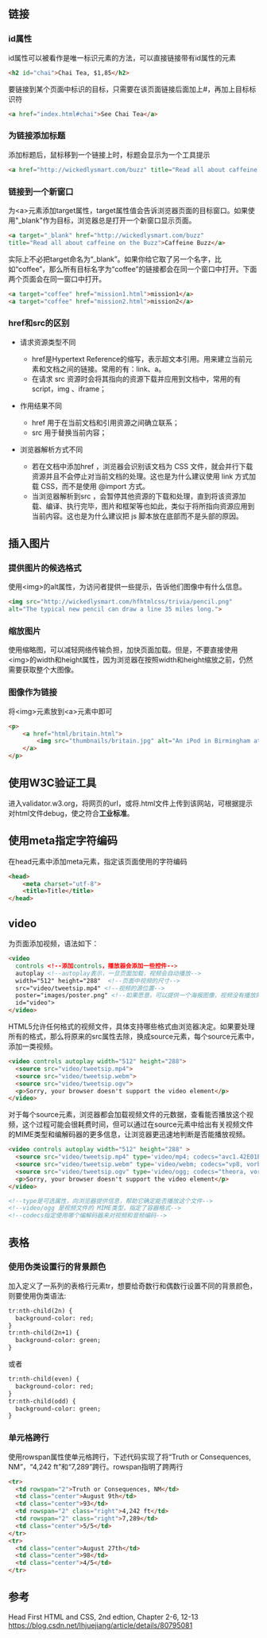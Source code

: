 ## 链接  

### id属性  

id属性可以被看作是唯一标识元素的方法，可以直接链接带有id属性的元素  

```html
<h2 id="chai">Chai Tea, $1,85</h2>
```

要链接到某个页面中标识的目标，只需要在该页面链接后面加上#，再加上目标标识符  

```html
<a href="index.html#chai">See Chai Tea</a>
```

### 为链接添加标题  

添加标题后，鼠标移到一个链接上时，标题会显示为一个工具提示  

```html
<a href="http://wickedlysmart.com/buzz" title="Read all about caffeine on the Buzz">Caffeine Buzz</a>
```

### 链接到一个新窗口  

为\<a\>元素添加target属性，target属性值会告诉浏览器页面的目标窗口。如果使用"_blank"作为目标，浏览器总是打开一个新窗口显示页面。  

```html
<a target="_blank" href="http://wickedlysmart.com/buzz"
title="Read all about caffeine on the Buzz">Caffeine Buzz</a>
```

实际上不必把target命名为“_blank”。如果你给它取了另一个名字，比如“coffee”，那么所有目标名字为“coffee”的链接都会在同一个窗口中打开。下面两个页面会在同一窗口中打开。  

```html
<a target="coffee" href="mission1.html">mission1</a>
<a target="coffee" href="mission2.html">mission2</a>
```

### href和src的区别  

+ 请求资源类型不同
  + href是Hypertext Reference的缩写，表示超文本引用。用来建立当前元素和文档之间的链接。常用的有：link、a。
  + 在请求 src 资源时会将其指向的资源下载并应用到文档中，常用的有script，img 、iframe；

+ 作用结果不同
  + href 用于在当前文档和引用资源之间确立联系；
  + src 用于替换当前内容；

+ 浏览器解析方式不同
  + 若在文档中添加href ，浏览器会识别该文档为 CSS 文件，就会并行下载资源并且不会停止对当前文档的处理。这也是为什么建议使用 link 方式加载 CSS，而不是使用 @import 方式。
  + 当浏览器解析到src ，会暂停其他资源的下载和处理，直到将该资源加载、编译、执行完毕，图片和框架等也如此，类似于将所指向资源应用到当前内容。这也是为什么建议把 js 脚本放在底部而不是头部的原因。

## 插入图片  

### 提供图片的候选格式  

使用\<img\>的alt属性，为访问者提供一些提示，告诉他们图像中有什么信息。  

```html
<img src="http://wickedlysmart.com/hfhtmlcss/trivia/pencil.png"
alt="The typical new pencil can draw a line 35 miles long.">
```

### 缩放图片  

使用缩略图，可以减轻网络传输负担，加快页面加载。但是，不要直接使用\<img\>的width和height属性，因为浏览器在按照width和height缩放之前，仍然需要获取整个大图像。

### 图像作为链接  

将\<img\>元素放到\<a\>元素中即可  

```html
<p>
    <a href="html/britain.html">
        <img src="thumbnails/britain.jpg" alt="An iPod in Birmingham at a telephone box">
    </a>
</p>
```

## 使用W3C验证工具  

进入validator.w3.org，将网页的url，或将.html文件上传到该网站，可根据提示对html文件debug，使之符合**工业标准**。

## 使用meta指定字符编码  

在head元素中添加meta元素，指定该页面使用的字符编码  

```html
<head>
    <meta charset="utf-8">
    <title>Title</title>
</head>
```

## video  

为页面添加视频，语法如下：  

```html
<video
  controls <!--添加controls，播放器会添加一些控件-->
  autoplay <!--autoplay表示，一旦页面加载，视频会自动播放-->
  width="512" height="288"  <!--页面中视频的尺寸-->
  src="video/tweetsip.mp4" <!--视频的源位置-->
  poster="images/poster.png" <!--如果愿意，可以提供一个海报图像，视频没有播放的时候会显示该图像-->
  id="video">
</video>
```

HTML5允许任何格式的视频文件，具体支持哪些格式由浏览器决定。如果要处理所有的格式，那么将原来的src属性去除，换成source元素，每个source元素中，添加一类视频。

```html
<video controls autoplay width="512" height="288">
  <source src="video/tweetsip.mp4">
  <source src="video/tweetsip.webm">
  <source src="video/tweetsip.ogv">
  <p>Sorry, your browser doesn't support the video element</p>
</video>
```

对于每个source元素，浏览器都会加载视频文件的元数据，查看能否播放这个视频，这个过程可能会很耗费时间，但可以通过在source元素中给出有关视频文件的MIME类型和编解码器的更多信息，让浏览器更迅速地判断是否能播放视频。  

```html
<video controls autoplay width="512" height="288" >
  <source src="video/tweetsip.mp4" type='video/mp4; codecs="avc1.42E01E, mp4a.40.2"'>
  <source src="video/tweetsip.webm" type='video/webm; codecs="vp8, vorbis"'>
  <source src="video/tweetsip.ogv" type='video/ogg; codecs="theora, vorbis"'>
  <p>Sorry, your browser doesn't support the video element</p>
</video>

<!--type是可选属性，向浏览器提供信息，帮助它确定能否播放这个文件-->
<!--video/ogg 是视频文件的 MIME类型，指定了容器格式-->
<!--codecs指定使用哪个编解码器来对视频和音频编码-->
```

## 表格  

### 使用伪类设置行的背景颜色  

加入定义了一系列的表格行元素tr，想要给奇数行和偶数行设置不同的背景颜色，则要使用伪类语法:  

```html
tr:nth-child(2n) {
  background-color: red;
}
tr:nth-child(2n+1) {
  background-color: green;
}
```

或者  

```html
tr:nth-child(even) {
  background-color: red;
}
tr:nth-child(odd) {
  background-color: green;
}
```

### 单元格跨行  

使用rowspan属性使单元格跨行，下述代码实现了将“Truth or Consequences, NM”，“4,242 ft”和“7,289”跨行。rowspan指明了跨两行  

```html
<tr>
  <td rowspan="2">Truth or Consequences, NM</td>
  <td class="center">August 9th</td>
  <td class="center">93</td>
  <td rowspan="2" class="right">4,242 ft</td>
  <td rowspan="2" class="right">7,289</td>
  <td class="center">5/5</td>
</tr>
<tr>
  <td class="center">August 27th</td>
  <td class="center">98</td>
  <td class="center">4/5</td>
</tr>
```

## 参考  

Head First HTML and CSS, 2nd edtion, Chapter 2-6, 12-13  
https://blog.csdn.net/lhjuejiang/article/details/80795081  
